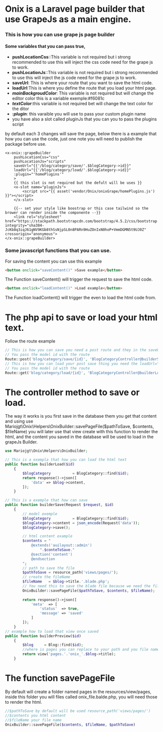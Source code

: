 # Onix is a Laravel page builder that use GrapeJs as a main engine.

### This is how you can use grape js page builder

#### Some variables that you can pass true,

- **pushLocationCss**::This variable is not required but i strong recommended to use this will inject the css code need for the grape js to work.
- **pushLocationJs**::This variable is not required but i strong recommended to use this will inject the js code need for the grape js to work.
- **saveUrl**: This is where your route that you want to save the html code.
- **loadUrl**:This is where you define the route that you load your html page.
- ***mainBackgroudColor***: This variable is not required but will change the editor color this is a variable exemple:\#f6081c
- ***textColor***:this variable is not required bet will change the text color for the ditor
- **:*plugin***: this varaible you will use to pass your custom plugin name
- you have also a slot called pluginJs that you can you to pass the plugins script

by default each 3 changes will save the page, below there is a example that how you can use the code, just one note you will need to publish the package before use.

```php+HTML
<x-onix::grapeBuilder
    pushLocationCss="css"
    pushLocationJs="scripts"
    saveUrl="{{'/blog/category/save/'.$blogCategory->id}}"
    loadUrl="{{'/blog/category/load/'.$blogCategory->id}}"
	:plugin="'homePlugins'"
    >
    {{ this slot is not required but the defult will be uses }}	
    <x-slot name="pluginJs">
        <script src="{{ asset('vendor/Onix/onixGrape/homePlugins.js') }}"></script>                                   
    </x-slot>
    
    {{-- set your style like boostrap or this case tailwind so the brower can render inside the componente --}}
    <link rel="stylesheet" href="https://stackpath.bootstrapcdn.com/bootstrap/4.5.2/css/bootstrap.min.css" integrity="sha384-JcKb8q3iqJ61gNV9KGb8thSsNjpSL0n8PARn9HuZOnIxN0hoP+VmmDGMN5t9UJ0Z" crossorigin="anonymous">
</x-onix::grapeBuilder>
```

### Some javascript functions that you can use.

For saving the content you can use this example

```html
<button onclick="saveContent()" >Save example</button>
```

The Function saveContent() will trigger the request to save the html code.

```html
<button onclick="loadContent()" >Load example</button>
```

The Function loadContent() will trigger the even to load the html code from.

# The php api to save or load your html text.

Follow the route example

```php
// This is how you can save you need a post route and they in the saveUrl="{{'/blog/category/save/'.$blogCategory->id}}"
// You pass the model id with the route
Route::post('blog/category/save/{id}', 'BlogCategoryController@builderSave')->name('blog.category.save');
// This is how you can load your post save thing you need the loadUrl="{{'/blog/category/load/'.$blogCategory->id}}"
// You pass the model id with the route
Route::get('blog/category/load/{id}', 'BlogCategoryController@builderLoad')->name('blog.category.load');

```

# The controller method to save or load.

The way it works is you first save in the database them you get that content and using use Mariojgt\Onix\Helpers\OnixBuilder::savePageFile($pathToSave, $contents, $fileName) you will later use that view create with this function to render the html, and the content you saved in the database will be used to load in the grapeJs Builder.

```php
use Mariojgt\Onix\Helpers\OnixBuilder;

// This is a exempla that how you can load the html text
public function builderLoad($id)
    {
        $blogCategory          = BlogCategory::find($id);
        return response()->json([
            'data' => $blog->content,
        ]);
    }

// This is a exemple that how can save 
public function builderSave(Request $request, $id)
    {
	    // model exemple
        $blogCategory          = BlogCategory::find($id);
        $blogCategory->content = json_encode(Request('data'));
        $blogCategory->save();

    	// html content example
	    $contents = "
            @extends('auilayout::admin')
                ".$conteToSave."
            @section('content')
            @endsection
        ";
    	// path to save the file
        $pathToSave = resource_path('views/pages/');
        // create the fileName
        $fileName   = $blog->title.'.blade.php';
	    // You need this to save the blade file because we need the file to render the content
        OnixBuilder::savePageFile($pathToSave, $contents, $fileName);
    
        return response()->json([
            'meta'  => [
                'status'  => true,
                'message' => 'saved'
            ]
        ]);
    }
// example how to load that view once saved
public function builderPreview($id)
    {
        $blog     = Blog::find($id);
    	//where is pages you can replace to your path and you file name following laravel view struture
        return view('pages.'.'onix_'.$blog->title);
    }
```

# The function savePageFile

By default will create a folder named pages in the resources/view/pages, inside this folder you will files called onix_file.balde.php, you will need those to render the html.

```php
//$pathToSave by default will be used resource_path('views/pages/')
//$contents you html content
//$fileName your file name
OnixBuilder::savePageFile($contents, $fileName, $pathToSave)
```

